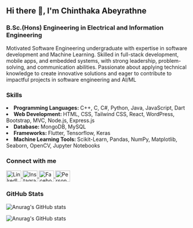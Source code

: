## Hi there 👋, I'm Chinthaka Abeyrathne
### B.Sc.(Hons) Engineering in Electrical and Information Engineering

Motivated Software Engineering undergraduate with expertise in software development and Machine Learning. Skilled in full-stack development, mobile apps, and embedded systems, with strong leadership, problem-solving, and communication abilities. Passionate about applying technical knowledge to create innovative solutions and eager to contribute to impactful projects in software engineering and AI/ML

### Skills
<li><b>Programming Languages: </b> C++, C, C#, Python, Java, JavaScript, Dart</li>
<li><b>Web Development: </b> HTML, CSS, Tailwind CSS, React,  WordPress, Bootstrap, MVC, Node.js, Express.js</li>
<li><b>Database: </b> MongoDB, MySQL</li>
<li><b>Frameworks: </b>  Flutter, Tensorflow, Keras</li>
<li><b>Machine Learning Tools: </b> Scikit-Learn, Pandas, NumPy, Matplotlib, Seaborn, OpenCV, Jupyter
 Notebooks</li>

<h3 align="left">Connect with me</h3>
<p align="left">
<a href="https://linkedin.com/in/chinthaka-abeyrathne-5722921b7/" target="blank">
  <img align="center" src="https://raw.githubusercontent.com/rahuldkjain/github-profile-readme-generator/master/src/images/icons/Social/linked-in-alt.svg" alt="LinkedIn - Chinthaka Abeyrathne" height="30" width="40" />
</a>
<a href="https://instagram.com/___chinthaka99___" target="blank">
  <img align="center" src="https://raw.githubusercontent.com/rahuldkjain/github-profile-readme-generator/master/src/images/icons/Social/instagram.svg" alt="Instagram - ___chinthaka99___" height="30" width="40" />
</a>
<a href="https://fb.com/chinthi99" target="blank">
  <img align="center" src="https://raw.githubusercontent.com/rahuldkjain/github-profile-readme-generator/master/src/images/icons/Social/facebook.svg" alt="Facebook - Chinthaka Abeyrathne" height="30" width="40" />
</a>
<a href="hinthaka99.info" target="blank">
  <img align="center" src="https://raw.githubusercontent.com/rahuldkjain/github-profile-readme-generator/master/src/images/icons/Social/globe.svg" alt="Personal Website" height="30" width="40" />
</a>



### GitHub Stats

![Anurag's GitHub stats](https://github-readme-stats.vercel.app/api?username=chinthaka99&show_icons=true&theme=dark)

![Anurag's GitHub stats](https://github-readme-stats.vercel.app/api?username=chinthaka99&show=reviews,discussions_started,discussions_answered,prs_merged,prs_merged_percentage&icons=true&theme=dark)








